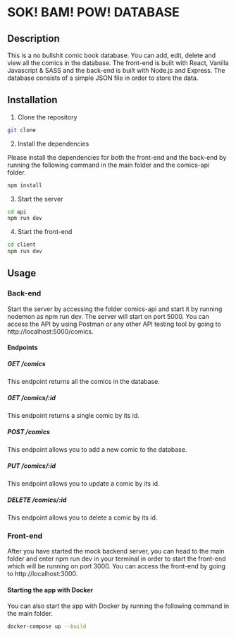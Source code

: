 # SOK! BAM! POW! DATABASE

## Description

This is a no bullshit comic book database. You can add, edit, delete and view all the comics in the database. The front-end is built with React, Vanilla Javascript & SASS and the back-end is built with Node.js and Express. The database consists of a simple JSON file in order to store the data.

## Installation

1. Clone the repository

```bash
git clone
```

2. Install the dependencies

Please install the dependencies for both the front-end and the back-end by running the following command in the main folder and the comics-api folder.

```bash
npm install
```

3. Start the server

```bash
cd api
npm run dev
```

4. Start the front-end

```bash
cd client
npm run dev
```

## Usage

### Back-end

Start the server by accessing the folder comics-api and start it by running nodemon as npm run dev. The server will start on port 5000. You can access the API by using Postman or any other API testing tool by going to http://localhost:5000/comics.

#### Endpoints

##### GET /comics

This endpoint returns all the comics in the database.

##### GET /comics/:id

This endpoint returns a single comic by its id.

##### POST /comics

This endpoint allows you to add a new comic to the database.

##### PUT /comics/:id

This endpoint allows you to update a comic by its id.

##### DELETE /comics/:id

This endpoint allows you to delete a comic by its id.

### Front-end

After you have started the mock backend server, you can head to the main folder and enter npm run dev in your terminal in order to start the front-end which will be running on port 3000. You can access the front-end by going to http://localhost:3000.

#### Starting the app with Docker

You can also start the app with Docker by running the following command in the main folder.

```bash
docker-compose up --build
```

